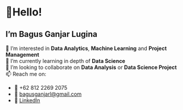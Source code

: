 # 👋**Hello!**
## I’m **Bagus Ganjar Lugina** 
👀 I’m interested in **Data Analytics**, **Machine Learning** and **Project Management** <br>
🌱 I’m currently learning in depth of **Data Science** <br>
💞️ I’m looking to collaborate on **Data Analysis** or **Data Science Project** <br>
📫 Reach me on:
- :iphone: +62 812 2269 2075 
- :email: bagusganjarl@gmail.com
- :link: [LinkedIn](http://www.linkedin.com/in/bagusganjar)

<!---
bagusganjarl/bagusganjarl is a ✨ special ✨ repository because its `README.md` (this file) appears on your GitHub profile.
You can click the Preview link to take a look at your changes.
--->
